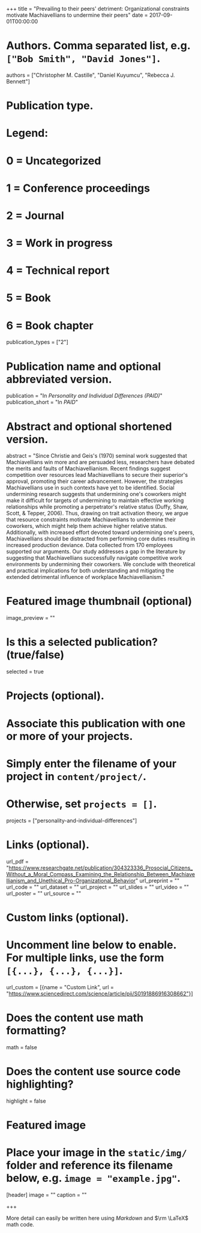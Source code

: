 +++
title = "Prevailing to their peers' detriment: Organizational constraints motivate Machiavellians to undermine their peers"
date = 2017-09-01T00:00:00
 
# Authors. Comma separated list, e.g. `["Bob Smith", "David Jones"]`.
authors = ["Christopher M. Castille", "Daniel Kuyumcu", "Rebecca J. Bennett"]

# Publication type.
# Legend:
# 0 = Uncategorized
# 1 = Conference proceedings
# 2 = Journal
# 3 = Work in progress
# 4 = Technical report
# 5 = Book
# 6 = Book chapter
publication_types = ["2"]

# Publication name and optional abbreviated version.
publication = "In *Personality and Individual Differences (PAID)*"
publication_short = "In *PAID*"

# Abstract and optional shortened version.
abstract = "Since Christie and Geis's (1970) seminal work suggested that Machiavellians win more and are persuaded less, researchers have debated the merits and faults of Machiavellianism. Recent findings suggest competition over resources lead Machiavellians to secure their superior's approval, promoting their career advancement. However, the strategies Machiavellians use in such contexts have yet to be identified. Social undermining research suggests that undermining one's coworkers might make it difficult for targets of undermining to maintain effective working relationships while promoting a perpetrator's relative status (Duffy, Shaw, Scott, & Tepper, 2006). Thus, drawing on trait activation theory, we argue that resource constraints motivate Machiavellians to undermine their coworkers, which might help them achieve higher relative status. Additionally, with increased effort devoted toward undermining one's peers, Machiavellians should be distracted from performing core duties resulting in increased production deviance. Data collected from 170 employees supported our arguments. Our study addresses a gap in the literature by suggesting that Machiavellians successfully navigate competitive work environments by undermining their coworkers. We conclude with theoretical and practical implications for both understanding and mitigating the extended detrimental influence of workplace Machiavellianism."

# Featured image thumbnail (optional)
image_preview = ""

# Is this a selected publication? (true/false)
selected = true

# Projects (optional).
#   Associate this publication with one or more of your projects.
#   Simply enter the filename of your project in `content/project/`.
#   Otherwise, set `projects = []`.
projects = ["personality-and-individual-differences"]

# Links (optional).
url_pdf = "https://www.researchgate.net/publication/304323336_Prosocial_Citizens_Without_a_Moral_Compass_Examining_the_Relationship_Between_Machiavellianism_and_Unethical_Pro-Organizational_Behavior"
url_preprint = ""
url_code = ""
url_dataset = ""
url_project = ""
url_slides = ""
url_video = ""
url_poster = ""
url_source = ""

# Custom links (optional).
#   Uncomment line below to enable. For multiple links, use the form `[{...}, {...}, {...}]`.
url_custom = [{name = "Custom Link", url = "https://www.sciencedirect.com/science/article/pii/S0191886916308662"}]

# Does the content use math formatting?
math = false

# Does the content use source code highlighting?
highlight = false

# Featured image
# Place your image in the `static/img/` folder and reference its filename below, e.g. `image = "example.jpg"`.
[header]
image = ""
caption = ""

+++

More detail can easily be written here using *Markdown* and $\rm \LaTeX$ math code.
